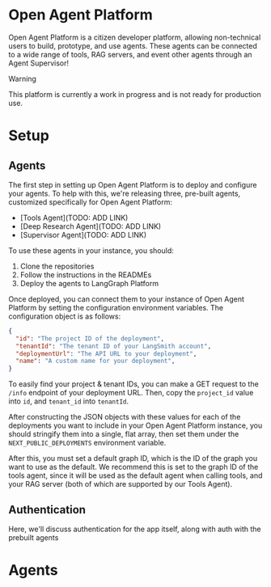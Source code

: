 # Open Agent Platform

Open Agent Platform is a citizen developer platform, allowing non-technical users to build, prototype, and use agents. These agents can be connected to a wide range of tools, RAG servers, and event other agents through an Agent Supervisor!

> [!WARNING]
> This platform is currently a work in progress and is not ready for production use.

# Setup

## Agents

The first step in setting up Open Agent Platform is to deploy and configure your agents. To help with this, we're releasing three, pre-built agents, customized specifically for Open Agent Platform:

- [Tools Agent](TODO: ADD LINK)
- [Deep Research Agent](TODO: ADD LINK)
- [Supervisor Agent](TODO: ADD LINK)

To use these agents in your instance, you should:

1. Clone the repositories
2. Follow the instructions in the READMEs
3. Deploy the agents to LangGraph Platform

Once deployed, you can connect them to your instance of Open Agent Platform by setting the configuration environment variables. The configuration object is as follows:

```json
{
  "id": "The project ID of the deployment",
  "tenantId": "The tenant ID of your LangSmith account",
  "deploymentUrl": "The API URL to your deployment",
  "name": "A custom name for your deployment",
}
```

To easily find your project & tenant IDs, you can make a GET request to the `/info` endpoint of your deployment URL. Then, copy the `project_id` value into `id`, and `tenant_id` into `tenantId`.

After constructing the JSON objects with these values for each of the deployments you want to include in your Open Agent Platform instance, you should stringify them into a single, flat array, then set them under the `NEXT_PUBLIC_DEPLOYMENTS` environment variable.

After this, you must set a default graph ID, which is the ID of the graph you want to use as the default. We recommend this is set to the graph ID of the tools agent, since it will be used as the default agent when calling tools, and your RAG server (both of which are supported by our Tools Agent).

## Authentication

Here, we'll discuss authentication for the app itself, along with auth with the prebuilt agents

# Agents